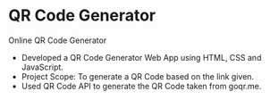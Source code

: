 # QR Code Generator

Online QR Code Generator

- Developed a QR Code Generator Web App using HTML, CSS and JavaScript.
- Project Scope: To generate a QR Code based on the link given.
- Used QR Code API to generate the QR Code taken from goqr.me.
